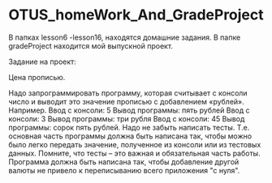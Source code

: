 # OTUS_homeWork_And_GradeProject

В папках lesson6 -lesson16, находятся домашние задания. В папке gradeProject находится мой выпускной проект.

Задание на проект:

Цена прописью.

Надо запрограммировать программу, которая считывает с консоли число и выводит это значение прописью с добавлением «рублей».
Например.
Ввод с консоли: 5
Вывод программы: пять рублей
Ввод с консоли: 3
Вывод программы: три рубля
Ввод с консоли: 45
Вывод программы: сорок пять рублей.
Надо не забыть написать тесты.
Т.е. основная часть программы должна быть написана так, чтобы можно было легко передать значение, полученное из консоли или из тестовых данных.
Помните, что тесты – это важная и обязательная часть работы.
Программа должна быть написана так, чтобы добавление другой валюты не привело к переписыванию всего приложения "с нуля".
